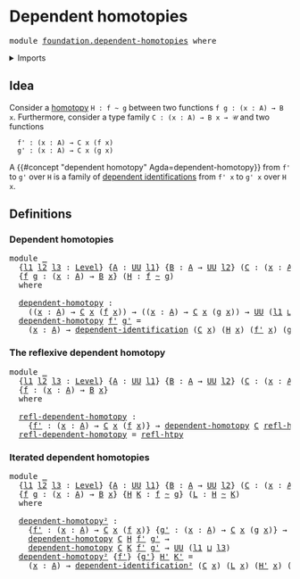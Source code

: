 # Dependent homotopies

<pre class="Agda"><a id="33" class="Keyword">module</a> <a id="40" href="foundation.dependent-homotopies.html" class="Module">foundation.dependent-homotopies</a> <a id="72" class="Keyword">where</a>
</pre>
<details><summary>Imports</summary>

<pre class="Agda"><a id="128" class="Keyword">open</a> <a id="133" class="Keyword">import</a> <a id="140" href="foundation.universe-levels.html" class="Module">foundation.universe-levels</a>

<a id="168" class="Keyword">open</a> <a id="173" class="Keyword">import</a> <a id="180" href="foundation-core.dependent-identifications.html" class="Module">foundation-core.dependent-identifications</a>
<a id="222" class="Keyword">open</a> <a id="227" class="Keyword">import</a> <a id="234" href="foundation-core.homotopies.html" class="Module">foundation-core.homotopies</a>
</pre>
</details>

## Idea

Consider a [homotopy](foundation-core.homotopies.md) `H : f ~ g` between two
functions `f g : (x : A) → B x`. Furthermore, consider a type family
`C : (x : A) → B x → 𝒰` and two functions

```text
  f' : (x : A) → C x (f x)
  g' : (x : A) → C x (g x)
```

A {{#concept "dependent homotopy" Agda=dependent-homotopy}} from `f'` to `g'`
over `H` is a family of
[dependent identifications](foundation-core.dependent-identifications.md) from
`f' x` to `g' x` over `H x`.

## Definitions

### Dependent homotopies

<pre class="Agda"><a id="804" class="Keyword">module</a> <a id="811" href="foundation.dependent-homotopies.html#811" class="Module">_</a>
  <a id="815" class="Symbol">{</a><a id="816" href="foundation.dependent-homotopies.html#816" class="Bound">l1</a> <a id="819" href="foundation.dependent-homotopies.html#819" class="Bound">l2</a> <a id="822" href="foundation.dependent-homotopies.html#822" class="Bound">l3</a> <a id="825" class="Symbol">:</a> <a id="827" href="Agda.Primitive.html#742" class="Postulate">Level</a><a id="832" class="Symbol">}</a> <a id="834" class="Symbol">{</a><a id="835" href="foundation.dependent-homotopies.html#835" class="Bound">A</a> <a id="837" class="Symbol">:</a> <a id="839" href="Agda.Primitive.html#388" class="Primitive">UU</a> <a id="842" href="foundation.dependent-homotopies.html#816" class="Bound">l1</a><a id="844" class="Symbol">}</a> <a id="846" class="Symbol">{</a><a id="847" href="foundation.dependent-homotopies.html#847" class="Bound">B</a> <a id="849" class="Symbol">:</a> <a id="851" href="foundation.dependent-homotopies.html#835" class="Bound">A</a> <a id="853" class="Symbol">→</a> <a id="855" href="Agda.Primitive.html#388" class="Primitive">UU</a> <a id="858" href="foundation.dependent-homotopies.html#819" class="Bound">l2</a><a id="860" class="Symbol">}</a> <a id="862" class="Symbol">(</a><a id="863" href="foundation.dependent-homotopies.html#863" class="Bound">C</a> <a id="865" class="Symbol">:</a> <a id="867" class="Symbol">(</a><a id="868" href="foundation.dependent-homotopies.html#868" class="Bound">x</a> <a id="870" class="Symbol">:</a> <a id="872" href="foundation.dependent-homotopies.html#835" class="Bound">A</a><a id="873" class="Symbol">)</a> <a id="875" class="Symbol">→</a> <a id="877" href="foundation.dependent-homotopies.html#847" class="Bound">B</a> <a id="879" href="foundation.dependent-homotopies.html#868" class="Bound">x</a> <a id="881" class="Symbol">→</a> <a id="883" href="Agda.Primitive.html#388" class="Primitive">UU</a> <a id="886" href="foundation.dependent-homotopies.html#822" class="Bound">l3</a><a id="888" class="Symbol">)</a>
  <a id="892" class="Symbol">{</a><a id="893" href="foundation.dependent-homotopies.html#893" class="Bound">f</a> <a id="895" href="foundation.dependent-homotopies.html#895" class="Bound">g</a> <a id="897" class="Symbol">:</a> <a id="899" class="Symbol">(</a><a id="900" href="foundation.dependent-homotopies.html#900" class="Bound">x</a> <a id="902" class="Symbol">:</a> <a id="904" href="foundation.dependent-homotopies.html#835" class="Bound">A</a><a id="905" class="Symbol">)</a> <a id="907" class="Symbol">→</a> <a id="909" href="foundation.dependent-homotopies.html#847" class="Bound">B</a> <a id="911" href="foundation.dependent-homotopies.html#900" class="Bound">x</a><a id="912" class="Symbol">}</a> <a id="914" class="Symbol">(</a><a id="915" href="foundation.dependent-homotopies.html#915" class="Bound">H</a> <a id="917" class="Symbol">:</a> <a id="919" href="foundation.dependent-homotopies.html#893" class="Bound">f</a> <a id="921" href="foundation-core.homotopies.html#2535" class="Function Operator">~</a> <a id="923" href="foundation.dependent-homotopies.html#895" class="Bound">g</a><a id="924" class="Symbol">)</a>
  <a id="928" class="Keyword">where</a>

  <a id="937" href="foundation.dependent-homotopies.html#937" class="Function">dependent-homotopy</a> <a id="956" class="Symbol">:</a>
    <a id="962" class="Symbol">((</a><a id="964" href="foundation.dependent-homotopies.html#964" class="Bound">x</a> <a id="966" class="Symbol">:</a> <a id="968" href="foundation.dependent-homotopies.html#835" class="Bound">A</a><a id="969" class="Symbol">)</a> <a id="971" class="Symbol">→</a> <a id="973" href="foundation.dependent-homotopies.html#863" class="Bound">C</a> <a id="975" href="foundation.dependent-homotopies.html#964" class="Bound">x</a> <a id="977" class="Symbol">(</a><a id="978" href="foundation.dependent-homotopies.html#893" class="Bound">f</a> <a id="980" href="foundation.dependent-homotopies.html#964" class="Bound">x</a><a id="981" class="Symbol">))</a> <a id="984" class="Symbol">→</a> <a id="986" class="Symbol">((</a><a id="988" href="foundation.dependent-homotopies.html#988" class="Bound">x</a> <a id="990" class="Symbol">:</a> <a id="992" href="foundation.dependent-homotopies.html#835" class="Bound">A</a><a id="993" class="Symbol">)</a> <a id="995" class="Symbol">→</a> <a id="997" href="foundation.dependent-homotopies.html#863" class="Bound">C</a> <a id="999" href="foundation.dependent-homotopies.html#988" class="Bound">x</a> <a id="1001" class="Symbol">(</a><a id="1002" href="foundation.dependent-homotopies.html#895" class="Bound">g</a> <a id="1004" href="foundation.dependent-homotopies.html#988" class="Bound">x</a><a id="1005" class="Symbol">))</a> <a id="1008" class="Symbol">→</a> <a id="1010" href="Agda.Primitive.html#388" class="Primitive">UU</a> <a id="1013" class="Symbol">(</a><a id="1014" href="foundation.dependent-homotopies.html#816" class="Bound">l1</a> <a id="1017" href="Agda.Primitive.html#961" class="Primitive Operator">⊔</a> <a id="1019" href="foundation.dependent-homotopies.html#822" class="Bound">l3</a><a id="1021" class="Symbol">)</a>
  <a id="1025" href="foundation.dependent-homotopies.html#937" class="Function">dependent-homotopy</a> <a id="1044" href="foundation.dependent-homotopies.html#1044" class="Bound">f&#39;</a> <a id="1047" href="foundation.dependent-homotopies.html#1047" class="Bound">g&#39;</a> <a id="1050" class="Symbol">=</a>
    <a id="1056" class="Symbol">(</a><a id="1057" href="foundation.dependent-homotopies.html#1057" class="Bound">x</a> <a id="1059" class="Symbol">:</a> <a id="1061" href="foundation.dependent-homotopies.html#835" class="Bound">A</a><a id="1062" class="Symbol">)</a> <a id="1064" class="Symbol">→</a> <a id="1066" href="foundation-core.dependent-identifications.html#964" class="Function">dependent-identification</a> <a id="1091" class="Symbol">(</a><a id="1092" href="foundation.dependent-homotopies.html#863" class="Bound">C</a> <a id="1094" href="foundation.dependent-homotopies.html#1057" class="Bound">x</a><a id="1095" class="Symbol">)</a> <a id="1097" class="Symbol">(</a><a id="1098" href="foundation.dependent-homotopies.html#915" class="Bound">H</a> <a id="1100" href="foundation.dependent-homotopies.html#1057" class="Bound">x</a><a id="1101" class="Symbol">)</a> <a id="1103" class="Symbol">(</a><a id="1104" href="foundation.dependent-homotopies.html#1044" class="Bound">f&#39;</a> <a id="1107" href="foundation.dependent-homotopies.html#1057" class="Bound">x</a><a id="1108" class="Symbol">)</a> <a id="1110" class="Symbol">(</a><a id="1111" href="foundation.dependent-homotopies.html#1047" class="Bound">g&#39;</a> <a id="1114" href="foundation.dependent-homotopies.html#1057" class="Bound">x</a><a id="1115" class="Symbol">)</a>
</pre>
### The reflexive dependent homotopy

<pre class="Agda"><a id="1168" class="Keyword">module</a> <a id="1175" href="foundation.dependent-homotopies.html#1175" class="Module">_</a>
  <a id="1179" class="Symbol">{</a><a id="1180" href="foundation.dependent-homotopies.html#1180" class="Bound">l1</a> <a id="1183" href="foundation.dependent-homotopies.html#1183" class="Bound">l2</a> <a id="1186" href="foundation.dependent-homotopies.html#1186" class="Bound">l3</a> <a id="1189" class="Symbol">:</a> <a id="1191" href="Agda.Primitive.html#742" class="Postulate">Level</a><a id="1196" class="Symbol">}</a> <a id="1198" class="Symbol">{</a><a id="1199" href="foundation.dependent-homotopies.html#1199" class="Bound">A</a> <a id="1201" class="Symbol">:</a> <a id="1203" href="Agda.Primitive.html#388" class="Primitive">UU</a> <a id="1206" href="foundation.dependent-homotopies.html#1180" class="Bound">l1</a><a id="1208" class="Symbol">}</a> <a id="1210" class="Symbol">{</a><a id="1211" href="foundation.dependent-homotopies.html#1211" class="Bound">B</a> <a id="1213" class="Symbol">:</a> <a id="1215" href="foundation.dependent-homotopies.html#1199" class="Bound">A</a> <a id="1217" class="Symbol">→</a> <a id="1219" href="Agda.Primitive.html#388" class="Primitive">UU</a> <a id="1222" href="foundation.dependent-homotopies.html#1183" class="Bound">l2</a><a id="1224" class="Symbol">}</a> <a id="1226" class="Symbol">(</a><a id="1227" href="foundation.dependent-homotopies.html#1227" class="Bound">C</a> <a id="1229" class="Symbol">:</a> <a id="1231" class="Symbol">(</a><a id="1232" href="foundation.dependent-homotopies.html#1232" class="Bound">x</a> <a id="1234" class="Symbol">:</a> <a id="1236" href="foundation.dependent-homotopies.html#1199" class="Bound">A</a><a id="1237" class="Symbol">)</a> <a id="1239" class="Symbol">→</a> <a id="1241" href="foundation.dependent-homotopies.html#1211" class="Bound">B</a> <a id="1243" href="foundation.dependent-homotopies.html#1232" class="Bound">x</a> <a id="1245" class="Symbol">→</a> <a id="1247" href="Agda.Primitive.html#388" class="Primitive">UU</a> <a id="1250" href="foundation.dependent-homotopies.html#1186" class="Bound">l3</a><a id="1252" class="Symbol">)</a>
  <a id="1256" class="Symbol">{</a><a id="1257" href="foundation.dependent-homotopies.html#1257" class="Bound">f</a> <a id="1259" class="Symbol">:</a> <a id="1261" class="Symbol">(</a><a id="1262" href="foundation.dependent-homotopies.html#1262" class="Bound">x</a> <a id="1264" class="Symbol">:</a> <a id="1266" href="foundation.dependent-homotopies.html#1199" class="Bound">A</a><a id="1267" class="Symbol">)</a> <a id="1269" class="Symbol">→</a> <a id="1271" href="foundation.dependent-homotopies.html#1211" class="Bound">B</a> <a id="1273" href="foundation.dependent-homotopies.html#1262" class="Bound">x</a><a id="1274" class="Symbol">}</a>
  <a id="1278" class="Keyword">where</a>

  <a id="1287" href="foundation.dependent-homotopies.html#1287" class="Function">refl-dependent-homotopy</a> <a id="1311" class="Symbol">:</a>
    <a id="1317" class="Symbol">{</a><a id="1318" href="foundation.dependent-homotopies.html#1318" class="Bound">f&#39;</a> <a id="1321" class="Symbol">:</a> <a id="1323" class="Symbol">(</a><a id="1324" href="foundation.dependent-homotopies.html#1324" class="Bound">x</a> <a id="1326" class="Symbol">:</a> <a id="1328" href="foundation.dependent-homotopies.html#1199" class="Bound">A</a><a id="1329" class="Symbol">)</a> <a id="1331" class="Symbol">→</a> <a id="1333" href="foundation.dependent-homotopies.html#1227" class="Bound">C</a> <a id="1335" href="foundation.dependent-homotopies.html#1324" class="Bound">x</a> <a id="1337" class="Symbol">(</a><a id="1338" href="foundation.dependent-homotopies.html#1257" class="Bound">f</a> <a id="1340" href="foundation.dependent-homotopies.html#1324" class="Bound">x</a><a id="1341" class="Symbol">)}</a> <a id="1344" class="Symbol">→</a> <a id="1346" href="foundation.dependent-homotopies.html#937" class="Function">dependent-homotopy</a> <a id="1365" href="foundation.dependent-homotopies.html#1227" class="Bound">C</a> <a id="1367" href="foundation-core.homotopies.html#2724" class="Function">refl-htpy</a> <a id="1377" href="foundation.dependent-homotopies.html#1318" class="Bound">f&#39;</a> <a id="1380" href="foundation.dependent-homotopies.html#1318" class="Bound">f&#39;</a>
  <a id="1385" href="foundation.dependent-homotopies.html#1287" class="Function">refl-dependent-homotopy</a> <a id="1409" class="Symbol">=</a> <a id="1411" href="foundation-core.homotopies.html#2724" class="Function">refl-htpy</a>
</pre>
### Iterated dependent homotopies

<pre class="Agda"><a id="1469" class="Keyword">module</a> <a id="1476" href="foundation.dependent-homotopies.html#1476" class="Module">_</a>
  <a id="1480" class="Symbol">{</a><a id="1481" href="foundation.dependent-homotopies.html#1481" class="Bound">l1</a> <a id="1484" href="foundation.dependent-homotopies.html#1484" class="Bound">l2</a> <a id="1487" href="foundation.dependent-homotopies.html#1487" class="Bound">l3</a> <a id="1490" class="Symbol">:</a> <a id="1492" href="Agda.Primitive.html#742" class="Postulate">Level</a><a id="1497" class="Symbol">}</a> <a id="1499" class="Symbol">{</a><a id="1500" href="foundation.dependent-homotopies.html#1500" class="Bound">A</a> <a id="1502" class="Symbol">:</a> <a id="1504" href="Agda.Primitive.html#388" class="Primitive">UU</a> <a id="1507" href="foundation.dependent-homotopies.html#1481" class="Bound">l1</a><a id="1509" class="Symbol">}</a> <a id="1511" class="Symbol">{</a><a id="1512" href="foundation.dependent-homotopies.html#1512" class="Bound">B</a> <a id="1514" class="Symbol">:</a> <a id="1516" href="foundation.dependent-homotopies.html#1500" class="Bound">A</a> <a id="1518" class="Symbol">→</a> <a id="1520" href="Agda.Primitive.html#388" class="Primitive">UU</a> <a id="1523" href="foundation.dependent-homotopies.html#1484" class="Bound">l2</a><a id="1525" class="Symbol">}</a> <a id="1527" class="Symbol">(</a><a id="1528" href="foundation.dependent-homotopies.html#1528" class="Bound">C</a> <a id="1530" class="Symbol">:</a> <a id="1532" class="Symbol">(</a><a id="1533" href="foundation.dependent-homotopies.html#1533" class="Bound">x</a> <a id="1535" class="Symbol">:</a> <a id="1537" href="foundation.dependent-homotopies.html#1500" class="Bound">A</a><a id="1538" class="Symbol">)</a> <a id="1540" class="Symbol">→</a> <a id="1542" href="foundation.dependent-homotopies.html#1512" class="Bound">B</a> <a id="1544" href="foundation.dependent-homotopies.html#1533" class="Bound">x</a> <a id="1546" class="Symbol">→</a> <a id="1548" href="Agda.Primitive.html#388" class="Primitive">UU</a> <a id="1551" href="foundation.dependent-homotopies.html#1487" class="Bound">l3</a><a id="1553" class="Symbol">)</a>
  <a id="1557" class="Symbol">{</a><a id="1558" href="foundation.dependent-homotopies.html#1558" class="Bound">f</a> <a id="1560" href="foundation.dependent-homotopies.html#1560" class="Bound">g</a> <a id="1562" class="Symbol">:</a> <a id="1564" class="Symbol">(</a><a id="1565" href="foundation.dependent-homotopies.html#1565" class="Bound">x</a> <a id="1567" class="Symbol">:</a> <a id="1569" href="foundation.dependent-homotopies.html#1500" class="Bound">A</a><a id="1570" class="Symbol">)</a> <a id="1572" class="Symbol">→</a> <a id="1574" href="foundation.dependent-homotopies.html#1512" class="Bound">B</a> <a id="1576" href="foundation.dependent-homotopies.html#1565" class="Bound">x</a><a id="1577" class="Symbol">}</a> <a id="1579" class="Symbol">{</a><a id="1580" href="foundation.dependent-homotopies.html#1580" class="Bound">H</a> <a id="1582" href="foundation.dependent-homotopies.html#1582" class="Bound">K</a> <a id="1584" class="Symbol">:</a> <a id="1586" href="foundation.dependent-homotopies.html#1558" class="Bound">f</a> <a id="1588" href="foundation-core.homotopies.html#2535" class="Function Operator">~</a> <a id="1590" href="foundation.dependent-homotopies.html#1560" class="Bound">g</a><a id="1591" class="Symbol">}</a> <a id="1593" class="Symbol">(</a><a id="1594" href="foundation.dependent-homotopies.html#1594" class="Bound">L</a> <a id="1596" class="Symbol">:</a> <a id="1598" href="foundation.dependent-homotopies.html#1580" class="Bound">H</a> <a id="1600" href="foundation-core.homotopies.html#2535" class="Function Operator">~</a> <a id="1602" href="foundation.dependent-homotopies.html#1582" class="Bound">K</a><a id="1603" class="Symbol">)</a>
  <a id="1607" class="Keyword">where</a>

  <a id="1616" href="foundation.dependent-homotopies.html#1616" class="Function">dependent-homotopy²</a> <a id="1636" class="Symbol">:</a>
    <a id="1642" class="Symbol">{</a><a id="1643" href="foundation.dependent-homotopies.html#1643" class="Bound">f&#39;</a> <a id="1646" class="Symbol">:</a> <a id="1648" class="Symbol">(</a><a id="1649" href="foundation.dependent-homotopies.html#1649" class="Bound">x</a> <a id="1651" class="Symbol">:</a> <a id="1653" href="foundation.dependent-homotopies.html#1500" class="Bound">A</a><a id="1654" class="Symbol">)</a> <a id="1656" class="Symbol">→</a> <a id="1658" href="foundation.dependent-homotopies.html#1528" class="Bound">C</a> <a id="1660" href="foundation.dependent-homotopies.html#1649" class="Bound">x</a> <a id="1662" class="Symbol">(</a><a id="1663" href="foundation.dependent-homotopies.html#1558" class="Bound">f</a> <a id="1665" href="foundation.dependent-homotopies.html#1649" class="Bound">x</a><a id="1666" class="Symbol">)}</a> <a id="1669" class="Symbol">{</a><a id="1670" href="foundation.dependent-homotopies.html#1670" class="Bound">g&#39;</a> <a id="1673" class="Symbol">:</a> <a id="1675" class="Symbol">(</a><a id="1676" href="foundation.dependent-homotopies.html#1676" class="Bound">x</a> <a id="1678" class="Symbol">:</a> <a id="1680" href="foundation.dependent-homotopies.html#1500" class="Bound">A</a><a id="1681" class="Symbol">)</a> <a id="1683" class="Symbol">→</a> <a id="1685" href="foundation.dependent-homotopies.html#1528" class="Bound">C</a> <a id="1687" href="foundation.dependent-homotopies.html#1676" class="Bound">x</a> <a id="1689" class="Symbol">(</a><a id="1690" href="foundation.dependent-homotopies.html#1560" class="Bound">g</a> <a id="1692" href="foundation.dependent-homotopies.html#1676" class="Bound">x</a><a id="1693" class="Symbol">)}</a> <a id="1696" class="Symbol">→</a>
    <a id="1702" href="foundation.dependent-homotopies.html#937" class="Function">dependent-homotopy</a> <a id="1721" href="foundation.dependent-homotopies.html#1528" class="Bound">C</a> <a id="1723" href="foundation.dependent-homotopies.html#1580" class="Bound">H</a> <a id="1725" href="foundation.dependent-homotopies.html#1643" class="Bound">f&#39;</a> <a id="1728" href="foundation.dependent-homotopies.html#1670" class="Bound">g&#39;</a> <a id="1731" class="Symbol">→</a>
    <a id="1737" href="foundation.dependent-homotopies.html#937" class="Function">dependent-homotopy</a> <a id="1756" href="foundation.dependent-homotopies.html#1528" class="Bound">C</a> <a id="1758" href="foundation.dependent-homotopies.html#1582" class="Bound">K</a> <a id="1760" href="foundation.dependent-homotopies.html#1643" class="Bound">f&#39;</a> <a id="1763" href="foundation.dependent-homotopies.html#1670" class="Bound">g&#39;</a> <a id="1766" class="Symbol">→</a> <a id="1768" href="Agda.Primitive.html#388" class="Primitive">UU</a> <a id="1771" class="Symbol">(</a><a id="1772" href="foundation.dependent-homotopies.html#1481" class="Bound">l1</a> <a id="1775" href="Agda.Primitive.html#961" class="Primitive Operator">⊔</a> <a id="1777" href="foundation.dependent-homotopies.html#1487" class="Bound">l3</a><a id="1779" class="Symbol">)</a>
  <a id="1783" href="foundation.dependent-homotopies.html#1616" class="Function">dependent-homotopy²</a> <a id="1803" class="Symbol">{</a><a id="1804" href="foundation.dependent-homotopies.html#1804" class="Bound">f&#39;</a><a id="1806" class="Symbol">}</a> <a id="1808" class="Symbol">{</a><a id="1809" href="foundation.dependent-homotopies.html#1809" class="Bound">g&#39;</a><a id="1811" class="Symbol">}</a> <a id="1813" href="foundation.dependent-homotopies.html#1813" class="Bound">H&#39;</a> <a id="1816" href="foundation.dependent-homotopies.html#1816" class="Bound">K&#39;</a> <a id="1819" class="Symbol">=</a>
    <a id="1825" class="Symbol">(</a><a id="1826" href="foundation.dependent-homotopies.html#1826" class="Bound">x</a> <a id="1828" class="Symbol">:</a> <a id="1830" href="foundation.dependent-homotopies.html#1500" class="Bound">A</a><a id="1831" class="Symbol">)</a> <a id="1833" class="Symbol">→</a> <a id="1835" href="foundation-core.dependent-identifications.html#1429" class="Function">dependent-identification²</a> <a id="1861" class="Symbol">(</a><a id="1862" href="foundation.dependent-homotopies.html#1528" class="Bound">C</a> <a id="1864" href="foundation.dependent-homotopies.html#1826" class="Bound">x</a><a id="1865" class="Symbol">)</a> <a id="1867" class="Symbol">(</a><a id="1868" href="foundation.dependent-homotopies.html#1594" class="Bound">L</a> <a id="1870" href="foundation.dependent-homotopies.html#1826" class="Bound">x</a><a id="1871" class="Symbol">)</a> <a id="1873" class="Symbol">(</a><a id="1874" href="foundation.dependent-homotopies.html#1813" class="Bound">H&#39;</a> <a id="1877" href="foundation.dependent-homotopies.html#1826" class="Bound">x</a><a id="1878" class="Symbol">)</a> <a id="1880" class="Symbol">(</a><a id="1881" href="foundation.dependent-homotopies.html#1816" class="Bound">K&#39;</a> <a id="1884" href="foundation.dependent-homotopies.html#1826" class="Bound">x</a><a id="1885" class="Symbol">)</a>
</pre>